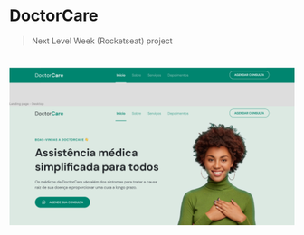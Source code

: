# DoctorCare

> Next Level Week (Rocketseat) project

<h1 align="center">
    <img src="./assets/home.png" alt="home screen">
</h1>
